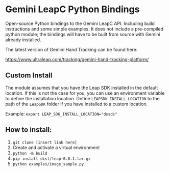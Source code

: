 Gemini LeapC Python Bindings
============================

Open-source Python bindings to the Gemini LeapC API. Including build instructions and some simple 
examples. It does not include a pre-compiled python module; the bindings will have to be built 
from source with Gemini already installed.

The latest version of Gemini Hand Tracking can be found here:

https://www.ultraleap.com/tracking/gemini-hand-tracking-platform/


Custom Install
--------------

The module assumes that you have the Leap SDK installed in the default location. If this is not
the case for you, you can use an environment variable to define the installation location. Define
`LEAPSDK_INSTALL_LOCATION` to the path of the `LeapSDK` folder if you have installed to a custom 
location.

Example:
`export LEAP_SDK_INSTALL_LOCATION="dssds"`

How to install:
---------------

1. `git clone [insert link here]`
2. Create and activate a virtual environment
3. `python -m build`
4. `pip install dist/leap-0.0.1.tar.gz`
5. `python examples/image_sample.py`

